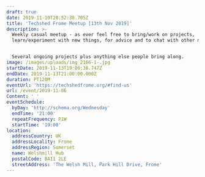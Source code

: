 ```yaml
---
draft: true
date: 2019-11-10T20:52:38.705Z
title: 'Techshed Frome Meetup [13th Nov 2019]'
description: >-
  Weekly casual meetup - as ever feel free to bring/work on projects,
  learn/experiment with new things, for advice and to chat with other members.


  Several ongoing projects plus anything else people bring along.
image: /images/uploads/img_2166-1-.jpg
startDate: 2019-11-13T19:00:38.747Z
endDate: 2019-11-13T21:00:00.000Z
duration: PT120M
eventUrl: 'https://techshedfrome.org/#find-us'
url: /event/2019-11-06
Content: ' '
eventSchedule:
  byDay: 'http://schema.org/Wednesday'
  endTime: '21:00'
  repeatFrequency: P1W
  startTime: '19:00'
location:
  addressCountry: UK
  addressLocality: Frome
  addressRegion: Somerset
  name: Welshmill Hub
  postalCode: BA11 2LE
  streetAddress: 'The Welsh Mill, Park Hill Drive, Frome'
---
```


